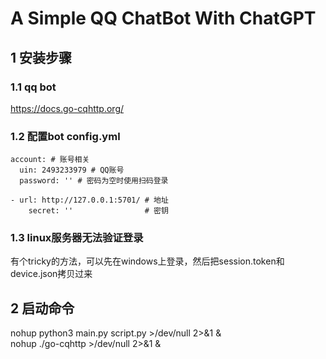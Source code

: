 # A Simple QQ ChatBot With ChatGPT

## 1 安装步骤
### 1.1 qq bot
https://docs.go-cqhttp.org/

### 1.2 配置bot config.yml
```
account: # 账号相关  
  uin: 2493233979 # QQ账号
  password: '' # 密码为空时使用扫码登录
```
```
- url: http://127.0.0.1:5701/ # 地址
    secret: ''                # 密钥
```

### 1.3 linux服务器无法验证登录
有个tricky的方法，可以先在windows上登录，然后把session.token和device.json拷贝过来

## 2 启动命令
nohup python3 main.py script.py >/dev/null 2>&1 &  
nohup ./go-cqhttp >/dev/null 2>&1 &